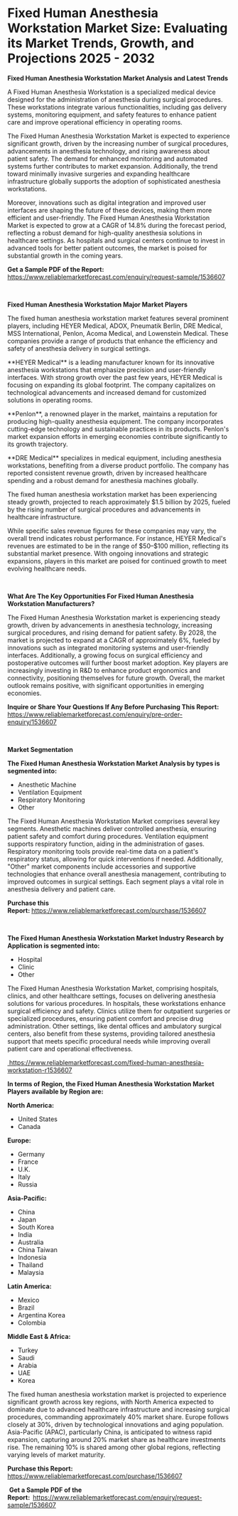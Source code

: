 <p><h1>Fixed Human Anesthesia Workstation Market Size: Evaluating its Market Trends, Growth, and Projections 2025 - 2032</h1></p><p><strong>Fixed Human Anesthesia Workstation Market Analysis and Latest Trends</strong></p>
<p><p>A Fixed Human Anesthesia Workstation is a specialized medical device designed for the administration of anesthesia during surgical procedures. These workstations integrate various functionalities, including gas delivery systems, monitoring equipment, and safety features to enhance patient care and improve operational efficiency in operating rooms.</p><p>The Fixed Human Anesthesia Workstation Market is expected to experience significant growth, driven by the increasing number of surgical procedures, advancements in anesthesia technology, and rising awareness about patient safety. The demand for enhanced monitoring and automated systems further contributes to market expansion. Additionally, the trend toward minimally invasive surgeries and expanding healthcare infrastructure globally supports the adoption of sophisticated anesthesia workstations.</p><p>Moreover, innovations such as digital integration and improved user interfaces are shaping the future of these devices, making them more efficient and user-friendly. The Fixed Human Anesthesia Workstation Market is expected to grow at a CAGR of 14.8% during the forecast period, reflecting a robust demand for high-quality anesthesia solutions in healthcare settings. As hospitals and surgical centers continue to invest in advanced tools for better patient outcomes, the market is poised for substantial growth in the coming years.</p></p>
<p><strong>Get a Sample PDF of the Report:&nbsp;</strong> <a href="https://www.reliablemarketforecast.com/enquiry/request-sample/1536607?utm_campaign=3512&utm_medium=2&utm_source=Github&utm_content=ia&utm_term=14042025&utm_id=fixed-human-anesthesia-workstation">https://www.reliablemarketforecast.com/enquiry/request-sample/1536607</a></p>
<p>&nbsp;</p>
<p><strong>Fixed Human Anesthesia Workstation Major Market Players</strong></p>
<p><p>The fixed human anesthesia workstation market features several prominent players, including HEYER Medical, ADOX, Pneumatik Berlin, DRE Medical, MSS International, Penlon, Acoma Medical, and Lowenstein Medical. These companies provide a range of products that enhance the efficiency and safety of anesthesia delivery in surgical settings.</p><p>**HEYER Medical** is a leading manufacturer known for its innovative anesthesia workstations that emphasize precision and user-friendly interfaces. With strong growth over the past few years, HEYER Medical is focusing on expanding its global footprint. The company capitalizes on technological advancements and increased demand for customized solutions in operating rooms.</p><p>**Penlon**, a renowned player in the market, maintains a reputation for producing high-quality anesthesia equipment. The company incorporates cutting-edge technology and sustainable practices in its products. Penlon's market expansion efforts in emerging economies contribute significantly to its growth trajectory.</p><p>**DRE Medical** specializes in medical equipment, including anesthesia workstations, benefiting from a diverse product portfolio. The company has reported consistent revenue growth, driven by increased healthcare spending and a robust demand for anesthesia machines globally. </p><p>The fixed human anesthesia workstation market has been experiencing steady growth, projected to reach approximately $1.5 billion by 2025, fueled by the rising number of surgical procedures and advancements in healthcare infrastructure. </p><p>While specific sales revenue figures for these companies may vary, the overall trend indicates robust performance. For instance, HEYER Medical's revenues are estimated to be in the range of $50–$100 million, reflecting its substantial market presence. With ongoing innovations and strategic expansions, players in this market are poised for continued growth to meet evolving healthcare needs.</p></p>
<p>&nbsp;</p>
<p><strong>What Are The Key Opportunities For Fixed Human Anesthesia Workstation Manufacturers?</strong></p>
<p><p>The Fixed Human Anesthesia Workstation market is experiencing steady growth, driven by advancements in anesthesia technology, increasing surgical procedures, and rising demand for patient safety. By 2028, the market is projected to expand at a CAGR of approximately 6%, fueled by innovations such as integrated monitoring systems and user-friendly interfaces. Additionally, a growing focus on surgical efficiency and postoperative outcomes will further boost market adoption. Key players are increasingly investing in R&D to enhance product ergonomics and connectivity, positioning themselves for future growth. Overall, the market outlook remains positive, with significant opportunities in emerging economies.</p></p>
<p><strong>Inquire or Share Your Questions If Any Before Purchasing This Report:</strong> <a href="https://www.reliablemarketforecast.com/enquiry/pre-order-enquiry/1536607?utm_campaign=3512&utm_medium=2&utm_source=Github&utm_content=ia&utm_term=14042025&utm_id=fixed-human-anesthesia-workstation">https://www.reliablemarketforecast.com/enquiry/pre-order-enquiry/1536607</a></p>
<p>&nbsp;</p>
<p><strong>Market Segmentation</strong></p>
<p><strong>The Fixed Human Anesthesia Workstation Market Analysis by types is segmented into:</strong></p>
<p><ul><li>Anesthetic Machine</li><li>Ventilation Equipment</li><li>Respiratory Monitoring</li><li>Other</li></ul></p>
<p><p>The Fixed Human Anesthesia Workstation Market comprises several key segments. Anesthetic machines deliver controlled anesthesia, ensuring patient safety and comfort during procedures. Ventilation equipment supports respiratory function, aiding in the administration of gases. Respiratory monitoring tools provide real-time data on a patient's respiratory status, allowing for quick interventions if needed. Additionally, "Other" market components include accessories and supportive technologies that enhance overall anesthesia management, contributing to improved outcomes in surgical settings. Each segment plays a vital role in anesthesia delivery and patient care.</p></p>
<p><strong>Purchase this Report:&nbsp;</strong><a href="https://www.reliablemarketforecast.com/purchase/1536607?utm_campaign=3512&utm_medium=2&utm_source=Github&utm_content=ia&utm_term=14042025&utm_id=fixed-human-anesthesia-workstation">https://www.reliablemarketforecast.com/purchase/1536607</a></p>
<p>&nbsp;</p>
<p><strong>The Fixed Human Anesthesia Workstation Market Industry Research by Application is segmented into:</strong></p>
<p><ul><li>Hospital</li><li>Clinic</li><li>Other</li></ul></p>
<p><p>The Fixed Human Anesthesia Workstation Market, comprising hospitals, clinics, and other healthcare settings, focuses on delivering anesthesia solutions for various procedures. In hospitals, these workstations enhance surgical efficiency and safety. Clinics utilize them for outpatient surgeries or specialized procedures, ensuring patient comfort and precise drug administration. Other settings, like dental offices and ambulatory surgical centers, also benefit from these systems, providing tailored anesthesia support that meets specific procedural needs while improving overall patient care and operational effectiveness.</p></p>
<p><a href="https://www.reliablemarketforecast.com/fixed-human-anesthesia-workstation-r1536607?utm_campaign=3512&utm_medium=2&utm_source=Github&utm_content=ia&utm_term=14042025&utm_id=fixed-human-anesthesia-workstation">&nbsp;https://www.reliablemarketforecast.com/fixed-human-anesthesia-workstation-r1536607</a></p>
<p><strong>In terms of Region, the Fixed Human Anesthesia Workstation Market Players available by Region are:</strong></p>
<p>
    <p> <strong> North America: </strong>
        <ul>
            <li>United States</li>
            <li>Canada</li>
        </ul>
        </p> 
    <p> <strong> Europe: </strong>
        <ul>
            <li>Germany</li>
            <li>France</li>
            <li>U.K.</li>
            <li>Italy</li>
            <li>Russia</li>
        </ul>
        </p> 
    <p> <strong> Asia-Pacific: </strong>
        <ul>
            <li>China</li>
            <li>Japan</li>
            <li>South Korea</li>
            <li>India</li>
            <li>Australia</li>
            <li>China Taiwan</li>
            <li>Indonesia</li>
            <li>Thailand</li>
            <li>Malaysia</li>
        </ul>
        </p> 
    <p> <strong> Latin America: </strong>
        <ul>
            <li>Mexico</li>
            <li>Brazil</li>
            <li>Argentina Korea</li>
            <li>Colombia</li>
        </ul>
        </p> 
    <p> <strong> Middle East & Africa: </strong>
        <ul>
            <li>Turkey</li>
            <li>Saudi</li>
            <li>Arabia</li>
            <li>UAE</li>
            <li>Korea</li>
        </ul>
    </p>
    </p>
<p><p>The fixed human anesthesia workstation market is projected to experience significant growth across key regions, with North America expected to dominate due to advanced healthcare infrastructure and increasing surgical procedures, commanding approximately 40% market share. Europe follows closely at 30%, driven by technological innovations and aging population. Asia-Pacific (APAC), particularly China, is anticipated to witness rapid expansion, capturing around 20% market share as healthcare investments rise. The remaining 10% is shared among other global regions, reflecting varying levels of market maturity.</p></p>
<p><strong>Purchase this Report: </strong><a href="https://www.reliablemarketforecast.com/purchase/1536607?utm_campaign=3512&utm_medium=2&utm_source=Github&utm_content=ia&utm_term=14042025&utm_id=fixed-human-anesthesia-workstation">https://www.reliablemarketforecast.com/purchase/1536607</a></p>
<p>&nbsp;<strong>Get a Sample PDF of the Report:&nbsp;&nbsp;</strong><a href="https://www.reliablemarketforecast.com/enquiry/request-sample/1536607?utm_campaign=3512&utm_medium=2&utm_source=Github&utm_content=ia&utm_term=14042025&utm_id=fixed-human-anesthesia-workstation">https://www.reliablemarketforecast.com/enquiry/request-sample/1536607</a></p>
<p><strong></strong></p>
<p><p></p><p></p><p></p></p>